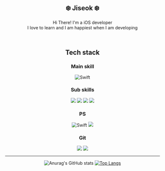 <div align = "center">

## ❄️ Jiseok ❄️ </br>

Hi There! I'm a iOS developer</br>
I love to learn and I am happiest when I am developing

</br>

## Tech stack

### Main skill
![Swift](https://img.shields.io/badge/swift-F54A2A?style=for-the-badge&logo=swift&logoColor=white)

### Sub skills
<img src="https://img.shields.io/badge/html5-E34F26?style=for-the-badge&logo=html5&logoColor=white">
<img src="https://img.shields.io/badge/css-1572B6?style=for-the-badge&logo=css3&logoColor=white">
<img src="https://img.shields.io/badge/javascript-F7DF1E?style=for-the-badge&logo=javascript&logoColor=black">
<img src="https://img.shields.io/badge/react-61DAFB?style=for-the-badge&logo=react&logoColor=black">

### PS
![Swift](https://img.shields.io/badge/swift-F54A2A?style=for-the-badge&logo=swift&logoColor=white)
<img src="https://img.shields.io/badge/python-3776AB?style=for-the-badge&logo=python&logoColor=white">

### Git
<img src="https://img.shields.io/badge/git-F05032?style=for-the-badge&logo=git&logoColor=white">
<img src="https://img.shields.io/badge/github-181717?style=for-the-badge&logo=github&logoColor=white">

***

![Anurag's GitHub stats](https://github-readme-stats.vercel.app/api?username=Jiseok97&&show_icons=ture&theme=merko)
[![Top Langs](https://github-readme-stats.vercel.app/api/top-langs/?username=jiseok97&langs_count=10&layout=compact&theme=dark)](https://github.com/jogilsang/jogilsang)
  
<div>
